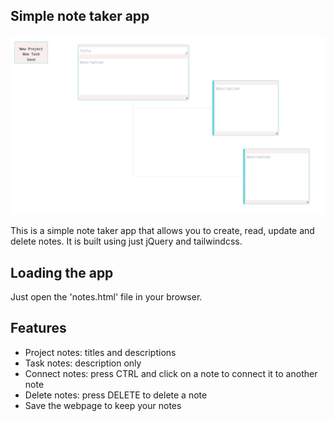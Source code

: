 ## Simple note taker app

![img.png](src/images/img.png)

This is a simple note taker app that allows you to create, read, update and delete notes. It is built using just jQuery and tailwindcss.

## Loading the app
Just open the 'notes.html' file in your browser.

## Features
- Project notes: titles and descriptions
- Task notes: description only
- Connect notes: press CTRL and click on a note to connect it to another note
- Delete notes: press DELETE to delete a note
- Save the webpage to keep your notes